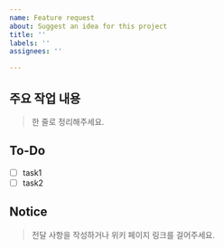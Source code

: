 ```yaml
---
name: Feature request
about: Suggest an idea for this project
title: ''
labels: ''
assignees: ''

---
```


## 주요 작업 내용
> 한 줄로 정리해주세요.

## To-Do

- [ ] task1
- [ ] task2

## Notice
> 전달 사항을 작성하거나 위키 페이지 링크를 걸어주세요.
